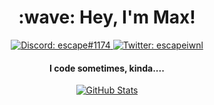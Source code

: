 <h1 align="center">:wave: Hey, I'm Max!</h1>

<p align="center">
  <a href="https://discord.com/users/234464614996246529">
    <img src="https://img.shields.io/badge/Discord-escape%231174-%237289da?logo=discord&style=flat-square" alt="Discord: escape#1174"/>
  </a>
  <a href="https://twitter.com/mynameismrtime">
    <img src="https://img.shields.io/badge/Twitter-escapiesiwnl-%231DA1F2?logo=twitter&style=flat-square" alt="Twitter: escapeiwnl"/>
  </a>
</p>

<h4 align="center">I code sometimes, kinda....</h4>

<p align="center">
  <a href="https://github.com/mynameismax">
    <img src="https://github-readme-stats.vercel.app/api?username=Escapies&count_private=true&show_icons=true&hide=stars&theme=react&hide_border=true&custom_title=Max%27s%20GitHub%20Stats" alt="GitHub Stats"/>
  </a>
</p>
